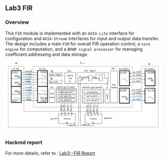 ## Lab3 FIR
### Overview
This `FIR` module is implemented with an `AXI4-Lite` interface for configuration and `AXI4-Stream` interfaces for input and output data transfer. The design includes a main `FSM` for overall FIR operation control, a `core engine` for computation, and a `BRAM signal processor` for managing coefficient addressing and data storage.

![alt text](image.png)
### Hackmd report
For more details, refer to :
[Lab3--FIR Report](https://hackmd.io/9N8llY-tTKGlezyOHlR_Jg)
